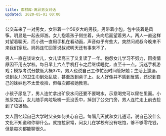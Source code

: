 ```yaml
---
title: 素材库-离异男女对话
updated: 2020-05-01 00:00
---
```


公交车来了一对男女，女带着一个56岁大的男孩，男带着小包，包中装着是风筝。明显是一起去郊游。女儿抱着孩子侧坐着，头向后面望着男人。两人一直这样对望着聊天，而小孩一直用手机在看动画，声音似乎有些大，突然问叔叔今晚来不来我们家玩。妈妈连忙回答说叔叔明天还有事来不了。


男人一直在谈论女儿，女儿读高三了又复读了一年。抱怨女儿学习不努力，因疫情原因不用去学校。每日早上六点手机打卡之后继续睡觉，直至十一点。沉迷手机游戏；模拟考试分数低大概370。男人也说自己工作忙没时间管好她；生活上邋遢，说到女儿的卫生巾到处乱放，甚至放到桌子上。女人好像并不感到反感，还说到自己的妹妹也不太爱收拾，但每次都被她教育。


小孩子尿急了，男人连忙拿出矿泉水问还要不要喝水，示意喝完可以尿在里面。小孩尿完后，女儿随手向垃圾桶一丢没丢中，掉到了公交门旁，男人连忙走上前去捡到了垃圾桶。


女人回忆起自己大学时父亲如何关心自己。每隔几天就和女儿通话，说自己没什么文化不知道和你聊什么。就拉拉家常，问女儿在学校有没有吃饱，够不够零花钱，但是每次都能聊很久。